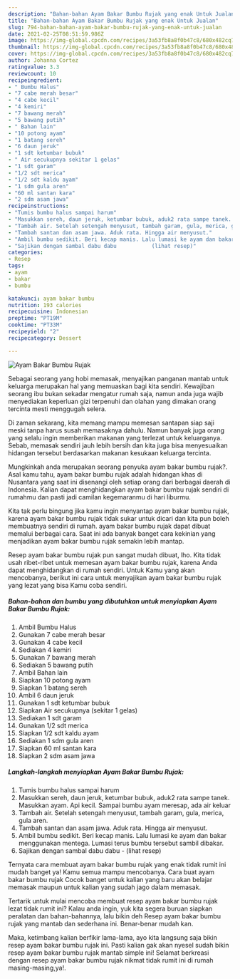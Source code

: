 ```yaml
---
description: "Bahan-bahan Ayam Bakar Bumbu Rujak yang enak Untuk Jualan"
title: "Bahan-bahan Ayam Bakar Bumbu Rujak yang enak Untuk Jualan"
slug: 794-bahan-bahan-ayam-bakar-bumbu-rujak-yang-enak-untuk-jualan
date: 2021-02-25T08:51:59.986Z
image: https://img-global.cpcdn.com/recipes/3a53fb8a8f0b47c8/680x482cq70/ayam-bakar-bumbu-rujak-foto-resep-utama.jpg
thumbnail: https://img-global.cpcdn.com/recipes/3a53fb8a8f0b47c8/680x482cq70/ayam-bakar-bumbu-rujak-foto-resep-utama.jpg
cover: https://img-global.cpcdn.com/recipes/3a53fb8a8f0b47c8/680x482cq70/ayam-bakar-bumbu-rujak-foto-resep-utama.jpg
author: Johanna Cortez
ratingvalue: 3.3
reviewcount: 10
recipeingredient:
- " Bumbu Halus"
- "7 cabe merah besar"
- "4 cabe kecil"
- "4 kemiri"
- "7 bawang merah"
- "5 bawang putih"
- " Bahan lain"
- "10 potong ayam"
- "1 batang sereh"
- "6 daun jeruk"
- "1 sdt ketumbar bubuk"
- " Air secukupnya sekitar 1 gelas"
- "1 sdt garam"
- "1/2 sdt merica"
- "1/2 sdt kaldu ayam"
- "1 sdm gula aren"
- "60 ml santan kara"
- "2 sdm asam jawa"
recipeinstructions:
- "Tumis bumbu halus sampai harum"
- "Masukkan sereh, daun jeruk, ketumbar bubuk, aduk2 rata sampe tanek. Masukkan ayam. Api kecil. Sampai bumbu ayam meresap, ada air keluar"
- "Tambah air. Setelah setengah menyusut, tambah garam, gula, merica, gula aren."
- "Tambah santan dan asam jawa. Aduk rata. Hingga air menyusut."
- "Ambil bumbu sedikit. Beri kecap manis. Lalu lumasi ke ayam dan bakar menggunakan mentega. Lumasi terus bumbu tersebut sambil dibakar."
- "Sajikan dengan sambal dabu dabu           (lihat resep)"
categories:
- Resep
tags:
- ayam
- bakar
- bumbu

katakunci: ayam bakar bumbu 
nutrition: 193 calories
recipecuisine: Indonesian
preptime: "PT19M"
cooktime: "PT33M"
recipeyield: "2"
recipecategory: Dessert

---
```



![Ayam Bakar Bumbu Rujak](https://img-global.cpcdn.com/recipes/3a53fb8a8f0b47c8/680x482cq70/ayam-bakar-bumbu-rujak-foto-resep-utama.jpg)

Sebagai seorang yang hobi memasak, menyajikan panganan mantab untuk keluarga merupakan hal yang memuaskan bagi kita sendiri. Kewajiban seorang ibu bukan sekadar mengatur rumah saja, namun anda juga wajib menyediakan keperluan gizi terpenuhi dan olahan yang dimakan orang tercinta mesti menggugah selera.

Di zaman  sekarang, kita memang mampu memesan santapan siap saji meski tanpa harus susah memasaknya dahulu. Namun banyak juga orang yang selalu ingin memberikan makanan yang terlezat untuk keluarganya. Sebab, memasak sendiri jauh lebih bersih dan kita juga bisa menyesuaikan hidangan tersebut berdasarkan makanan kesukaan keluarga tercinta. 



Mungkinkah anda merupakan seorang penyuka ayam bakar bumbu rujak?. Asal kamu tahu, ayam bakar bumbu rujak adalah hidangan khas di Nusantara yang saat ini disenangi oleh setiap orang dari berbagai daerah di Indonesia. Kalian dapat menghidangkan ayam bakar bumbu rujak sendiri di rumahmu dan pasti jadi camilan kegemaranmu di hari liburmu.

Kita tak perlu bingung jika kamu ingin menyantap ayam bakar bumbu rujak, karena ayam bakar bumbu rujak tidak sukar untuk dicari dan kita pun boleh membuatnya sendiri di rumah. ayam bakar bumbu rujak dapat dibuat memalui berbagai cara. Saat ini ada banyak banget cara kekinian yang menjadikan ayam bakar bumbu rujak semakin lebih mantap.

Resep ayam bakar bumbu rujak pun sangat mudah dibuat, lho. Kita tidak usah ribet-ribet untuk memesan ayam bakar bumbu rujak, karena Anda dapat menghidangkan di rumah sendiri. Untuk Kamu yang akan mencobanya, berikut ini cara untuk menyajikan ayam bakar bumbu rujak yang lezat yang bisa Kamu coba sendiri.

<!--inarticleads1-->

##### Bahan-bahan dan bumbu yang dibutuhkan untuk menyiapkan Ayam Bakar Bumbu Rujak:

1. Ambil  Bumbu Halus
1. Gunakan 7 cabe merah besar
1. Gunakan 4 cabe kecil
1. Sediakan 4 kemiri
1. Gunakan 7 bawang merah
1. Sediakan 5 bawang putih
1. Ambil  Bahan lain
1. Siapkan 10 potong ayam
1. Siapkan 1 batang sereh
1. Ambil 6 daun jeruk
1. Gunakan 1 sdt ketumbar bubuk
1. Siapkan  Air secukupnya (sekitar 1 gelas)
1. Sediakan 1 sdt garam
1. Gunakan 1/2 sdt merica
1. Siapkan 1/2 sdt kaldu ayam
1. Sediakan 1 sdm gula aren
1. Siapkan 60 ml santan kara
1. Siapkan 2 sdm asam jawa




<!--inarticleads2-->

##### Langkah-langkah menyiapkan Ayam Bakar Bumbu Rujak:

1. Tumis bumbu halus sampai harum
1. Masukkan sereh, daun jeruk, ketumbar bubuk, aduk2 rata sampe tanek. Masukkan ayam. Api kecil. Sampai bumbu ayam meresap, ada air keluar
1. Tambah air. Setelah setengah menyusut, tambah garam, gula, merica, gula aren.
1. Tambah santan dan asam jawa. Aduk rata. Hingga air menyusut.
1. Ambil bumbu sedikit. Beri kecap manis. Lalu lumasi ke ayam dan bakar menggunakan mentega. Lumasi terus bumbu tersebut sambil dibakar.
1. Sajikan dengan sambal dabu dabu -           (lihat resep)




Ternyata cara membuat ayam bakar bumbu rujak yang enak tidak rumit ini mudah banget ya! Kamu semua mampu mencobanya. Cara buat ayam bakar bumbu rujak Cocok banget untuk kalian yang baru akan belajar memasak maupun untuk kalian yang sudah jago dalam memasak.

Tertarik untuk mulai mencoba membuat resep ayam bakar bumbu rujak lezat tidak rumit ini? Kalau anda ingin, yuk kita segera buruan siapkan peralatan dan bahan-bahannya, lalu bikin deh Resep ayam bakar bumbu rujak yang mantab dan sederhana ini. Benar-benar mudah kan. 

Maka, ketimbang kalian berfikir lama-lama, ayo kita langsung saja bikin resep ayam bakar bumbu rujak ini. Pasti kalian gak akan nyesel sudah bikin resep ayam bakar bumbu rujak mantab simple ini! Selamat berkreasi dengan resep ayam bakar bumbu rujak nikmat tidak rumit ini di rumah masing-masing,ya!.


